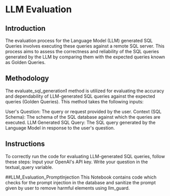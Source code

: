 # LLM Evaluation
## Introduction
The evaluation process for the Language Model (LLM) generated SQL Queries involves executing these queries against a remote SQL server. This process aims to assess the correctness and reliability of the SQL queries generated by the LLM by comparing them with the expected queries known as Golden Queries.

## Methodology
The evaluate_sql_generation1 method is utilized for evaluating the accuracy and dependability of LLM-generated SQL queries against the expected queries (Golden Queries). This method takes the following inputs:

 User's Question: The query or request provided by the user.
 Context (SQL Schema): The schema of the SQL database against which the queries are executed.
 LLM Generated SQL Query: The SQL query generated by the Language Model in response to the user's question.
## Instructions
To correctly run the code for evaluating LLM-generated SQL queries, follow these steps:
Input your OpenAI's API key.
Write your question in the textual_query variable.

##LLM_Evaluation_PromptInjection
This Notebook contains code which checks for the prompt injection in the database and sanitize the prompt given by user to remove harmful elements using llm_guard.
